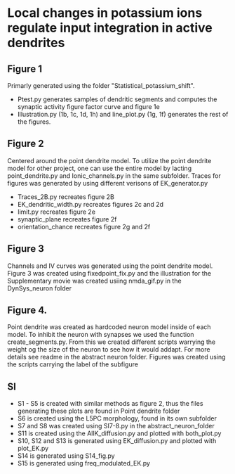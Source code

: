 # Local changes in potassium ions regulate input integration in active dendrites


## Figure 1
Primarly generated using the folder "Statistical_potassium_shift". 
* Ptest.py generates samples of dendritic segments and computes the synaptic activity figure factor curve and figure 1e
* Illustration.py (1b, 1c, 1d, 1h) and line_plot.py (1g, 1f) generates the rest of the figures.

## Figure 2
Centered around the point dendrite model. To utilize the point dendrite model for other project,
one can use the entire model by lacting point_dendrite.py and Ionic_channels.py in the same subfolder. 
Traces for figures was generated by using different verisons of EK_generator.py
* Traces_2B.py recreates figure 2B
* EK_dendritic_width.py recreates figures 2c and 2d
* limit.py recreates figure 2e
* synaptic_plane recreates figure 2f
* orientation_chance recreates figure 2g and 2f


## Figure 3
Channels and IV curves was generated using the point dendrite model. Figure 3 was
created using fixedpoint_fix.py and the illustration for the Supplementary movie was created 
usiing nmda_gif.py in the DynSys_neuron folder


## Figure 4.
Point dendrite was created as hardcoded neuron model inside of each model. To inhibit the neuron with synapses we used the function create_segments.py. From this we created different scripts warrying the weight og the size of the neuron to see how it would addapt. For more details see readme in the abstract neuron folder.
Figures was created using the scripts carrying the label of the subfigure


## SI
* S1 - S5 is created with similar methods as figure 2, thus the files generating these plots are found in Point dendrite folder
* S6 is created using the L5PC morphology, found in its own subfolder
* S7 and S8 was created using SI7-8.py in the abstract_neuron_folder
* S11 is created using the AllK_diffusion.py and plotted with both_plot.py
* S10, S12 and S13 is generated using EK_diffusion.py and plotted with plot_EK.py
* S14 is generated using S14_fig.py
* S15 is generated using freq_modulated_EK.py
